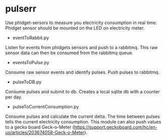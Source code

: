 # pulserr

Use phidget-sersors to measure you electricity consumption in real time. Phidget sensor should be mounted on the LED on electricity meter.

* eventToRabbit.py

Listen for events from phidgets sensors and push to a rabbitmq. This raw sensor data can then be consumed from the rabbitmq queue.

* eventsToPulse.py

Consume raw sensor events and identify pulses. Push pulses to rabbitmq.

* pulseToDB.py

Consume pulses and submit to db. Creates a local sqlite db with a counter per day.

* pulseToCurrentConsumption.py

Consume pulses and calculate the current delta. The time between pulses tells the current electricity consumption. This module can also push values to a gecko board Geck-o-Meter (https://support.geckoboard.com/hc/en-us/articles/203674058-Geck-o-Meter).

